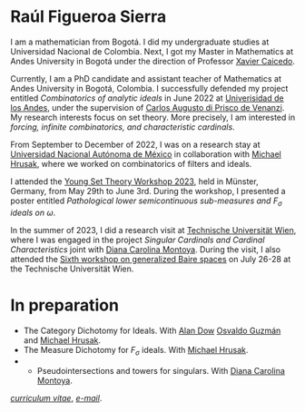 # Raúl Figueroa Sierra

I am a mathematician from Bogotá. I did my undergraduate studies at Universidad Nacional de Colombia. Next, I got my Master in Mathematics at Andes University in Bogotá under the direction of Professor [Xavier Caicedo](https://repositorio.uniandes.edu.co/handle/1992/44244). 

Currently, I am a PhD candidate and assistant teacher of Mathematics at Andes University in Bogotá, Colombia. I successfully defended my project entitled _Combinatorics of analytic ideals_ in June 2022 at [Univerisidad de los Andes](https://uniandes.edu.co), under the supervision of [Carlos Augusto di Prisco de Venanzi](https://math.uniandes.edu.co/app/cv/site/institucional.php?Uid=ca.di&Cat=Planta&PW=). My research interests focus on set theory. More precisely, I am interested in _forcing, infinite combinatorics, and characteristic cardinals_. 

From September to December of 2022, I was on a research stay at [Universidad Nacional Autónoma de México](https://www.unam.mx/) in collaboration with [Michael Hrusak](https://www.matmor.unam.mx/~michael/), where we worked on combinatorics of filters and ideals.

I attended the [Young Set Theory Workshop 2023](https://www.uni-muenster.de/MathematicsMuenster/events/2023/young_set_theory.shtml), held in Münster, Germany, from May 29th to June 3rd. During the workshop, I presented a poster entitled *Pathological lower semicontinuous sub-measures and* $F_\sigma$ *ideals on* $\omega$.

In the summer of 2023, I did a research visit at [Technische Universität Wien](https://www.tuwien.at/), where I was engaged in the project *Singular Cardinals and Cardinal Characteristics* joint with [Diana Carolina Montoya](https://dcmontoya.github.io/). During the visit, I also attended the [Sixth workshop on generalized Baire spaces](https://sites.google.com/view/gbs23/startseite) on July 26-28 at the Technische Universität Wien.

# In preparation
- The Category Dichotomy for Ideals. With [Alan Dow](https://webpages.charlotte.edu/adow/) [Osvaldo Guzmán](https://www.matmor.unam.mx/~oguzman/) and [Michael Hrusak](https://www.matmor.unam.mx/~michael/).
- The Measure Dichotomy for $F_\sigma$ ideals. With [Michael Hrusak](https://www.matmor.unam.mx/~michael/).
- - Pseudointersections and towers for singulars. With [Diana Carolina Montoya](https://dcmontoya.github.io/).

[*curriculum vitae*](/docs/CV-RaulFigueroa.pdf), [*e-mail*](mailto:r.figueroa@uniandes.edu.co).



